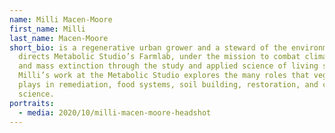 ```yaml
---
name: Milli Macen-Moore
first_name: Milli
last_name: Macen-Moore
short_bio: is a regenerative urban grower and a steward of the environment. She
  directs Metabolic Studio’s Farmlab, under the mission to combat climate change
  and mass extinction through the study and applied science of living systems.
  Milli’s work at the Metabolic Studio explores the many roles that vegetation
  plays in remediation, food systems, soil building, restoration, and community
  science.
portraits:
  - media: 2020/10/milli-macen-moore-headshot
---
```

